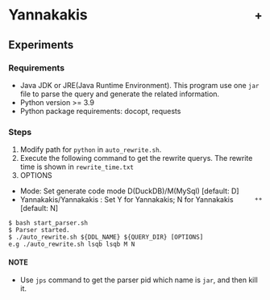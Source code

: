 <h1 style="display: flex; justify-content: space-between; align-items: center;">
  <span>Yannakakis</span>
  <sup>+</sup>
</h1>

## Experiments

### Requirements
- Java JDK or JRE(Java Runtime Environment). This program use one `jar` file to parse the query and generate the related information.
- Python version >= 3.9
- Python package requirements: docopt, requests

### Steps
1. Modify path for `python` in `auto_rewrite.sh`.
2. Execute the following command to get the rewrite querys. The rewrite time is shown in `rewrite_time.txt`
3. OPTIONS
- Mode: Set generate code mode D(DuckDB)/M(MySql) [default: D]
- Yannakakis/Yannakakis <sup style="float: right;">+</sup>: Set Y for Yannakakis; N for Yannakakis <sup style="float: right;">+</sup> [default: N]
```
$ bash start_parser.sh
$ Parser started.
$ ./auto_rewrite.sh ${DDL_NAME} ${QUERY_DIR} [OPTIONS]
e.g ./auto_rewrite.sh lsqb lsqb M N
```

#### NOTE
- Use `jps` command to get the parser pid which name is `jar`, and then kill it. 


